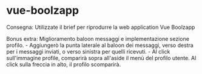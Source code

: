 # vue-boolzapp

Consegna:
Utilizzate il brief per riprodurre la web application Vue Boolzapp

Bonus extra:
Miglioramento baloon messaggi e implementazione sezione profilo.
    - Aggiungerò la punta laterale al baloon dei messaggi, verso destra per i messaggi inviati, o verso sinistra per quelli ricevuti.
    - Al click sull'immagine profile, comparirà sopra all'aside il menù del profilo utente. Al click sulla freccia in alto, il profilo scomparirà.
